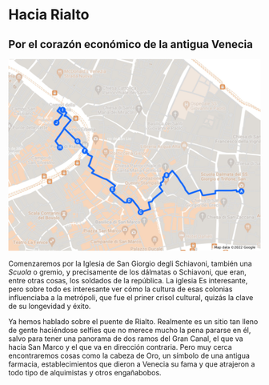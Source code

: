 # Hacia Rialto
## Por el corazón económico de la antigua Venecia

![Un paseo hasta rialto](img/paseos-por-venecia-3.jpeg)

Comenzaremos por la Iglesia de San Giorgio degli Schiavoni, también una *Scuola*
o gremio, y precisamente de los dálmatas o Schiavoni, que eran, entre otras
cosas, los soldados de la república. La iglesia Es interesante, pero sobre todo
es interesante ver cómo la cultura de esas colonias influenciaba a la metrópoli,
que fue el priner crisol cultural, quizás la clave de su longevidad y éxito.

Ya hemos hablado sobre el puente de Rialto. Realmente es un sitio tan lleno de
gente haciéndose selfies que no merece mucho la pena pararse en él, salvo para
tener una panorama de dos ramos del Gran Canal, el que va hacia San Marco y el
que va en dirección contraria. Pero muy cerca encontraremos cosas como la cabeza
de Oro, un símbolo de una antigua farmacia, establecimientos que dieron a
Venecia su fama y que atrajeron a todo tipo de alquimistas y otros engañabobos.
